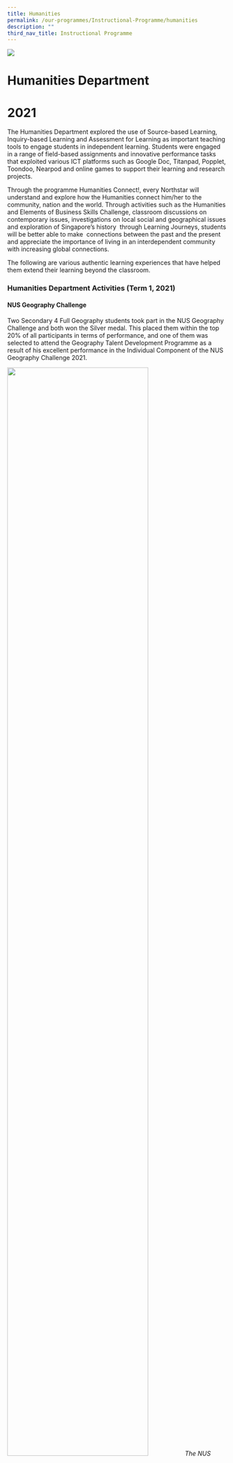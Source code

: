 ```yaml
---
title: Humanities
permalink: /our-programmes/Instructional-Programme/humanities
description: ""
third_nav_title: Instructional Programme
---
```

![](/images/HUMANITIES.jpg)
# Humanities Department
# 2021

The Humanities Department explored the use of Source-based Learning, Inquiry-based Learning and Assessment for Learning as important teaching tools to engage students in independent learning. Students were engaged in a range of field-based assignments and innovative performance tasks that exploited various ICT platforms such as Google Doc, Titanpad, Popplet, Toondoo, Nearpod and online games to support their learning and research projects. 

  

Through the programme Humanities Connect!, every Northstar will understand and explore how the Humanities connect him/her to the community, nation and the world. Through activities such as the Humanities and Elements of Business Skills Challenge, classroom discussions on contemporary issues, investigations on local social and geographical issues and exploration of Singapore’s history  through Learning Journeys, students will be better able to make  connections between the past and the present and appreciate the importance of living in an interdependent community with increasing global connections. 

  

The following are various authentic learning experiences that have helped them extend their learning beyond the classroom.

  

### Humanities Department Activities (Term 1, 2021)

#### NUS Geography Challenge

Two Secondary 4 Full Geography students took part in the NUS Geography Challenge and both won the Silver medal. This placed them within the top 20% of all participants in terms of performance, and one of them was selected to attend the Geography Talent Development Programme as a result of his excellent performance in the Individual Component of the NUS Geography Challenge 2021.

<img src="/images/The%20NUS%20Geography%20Challenge%20team%202021.jpg" 
     style="width:80%">
*The NUS Geography Challenge team 2021*

![](/images/The%20team%20working%20on%20their%20team%20component%20round%20in%20the%20computer%20lab.jpg)
*The team working on their team component round in the computer lab*

### Humanities Department Activities (Term 2, 2021)

#### Humanities Challenge

The Humanities Challenge was carried out on 29th March, with selected teams comprising Lower Secondary students being tasked to complete Kahoot! quizzes, riddles, Mindquest and Pyramid games at various stations on key historical landmarks or geographical features of ASEAN countries. These learning experiences provided opportunities for students to collaborate whilst applying their skills and content knowledge  across various Humanities subjects.

![](/images/Lower%20Secondary%20students%20accessing%20websites%20to%20research%20for%20answers%20on%20ASEAN%20countries.jpg)
*Lower Secondary students accessing websites to research for answers on ASEAN countries*

![](/images/Lower%20Secondary%20students%20receiving%20quiz%20instructions.jpg)
*Lower Secondary students receiving quiz instructions*

#### Secondary 2 Cohort Learning Journey (LJ) to the National Museum of Singapore and Kranji War Memorial   

All Secondary 2 students participated in an integrated Humanities and CCE Learning Journey to the National Museum of Singapore in March and April. Their learning experiences on the use of artefacts to understand the history and culture of Singapore were enhanced through the pre-LJ and post-LJ segments that were conducted as part of the CCE lesson package. The journey ended with a ceremony at the Kranji War Memorial where students had a memorable experience in commemorating the war heroes who had sacrificed their lives during World War II.

![](/images/Copy%20of%20Laying%20a%20wreath%20of%20poppies%20in%20honour%20of%20those%20who%20died%20in%20World%20War%20II.jpg)
*Laying a wreath of poppies in honour of those who died in World War II*

![](/images/Secondary%202%20students%20in%20front%20of%20exhibit%20of%20tank%20used%20during%20the%20Japanese%20Invasion%20of%20Singapore.jpg)
*Secondary 2 students in front of exhibit of tank used during the Japanese Invasion of Singapore*

![](/images/Copy%20of%20Secondary%202%20students%20learning%20about%20life%20in%20schools%20in%20early%20Singapore.jpg)
*Secondary 2 students learning about life in schools in early Singapore*

#### Secondary 1 Virtual Rainforest Tour

On 17th May 2021, the Secondary 1 Express and Normal (Academic) students participated in a Tropical Rainforest Virtual Field Trip. During the session, students were engaged through a series of 360° virtual tours and video narrations about tropical rainforests in Singapore at three locations -  Singapore Quarry, Bukit Timah Nature Reserve and the Singapore Botanic Gardens. By completing various tasks in their activity booklets and a quiz, this authentic and immersive learning experience enabled students to apply the Geographical Investigation skills they have acquired during Geography lessons and draw linkages between theoretical knowledge and the real-world physical environment.

![](/images/students%20engaged%20in%20completing%20their%20worksheets%20based%20on%20their%20Geography%20Virtual%20LJ.jpg)
 *Students completing their tasks as part of the Geography Virtual Learning Journey*
![](/images/Secondary%201%20students%20engaged%20in%20learning%20about%20water%20resources%20and%20the%20rainforest.jpg)
*Students learning about water resources and the rainforest*

### Humanities Department Activities (Term 4, 2021)

#### Secondary 1NT Social Studies Virtual Learning Journey

As part of the year-end post-examination  programme, the Secondary 1 Normal (Technical) students participated in a Social Studies Virtual Learning Journey to learn about the importance of appreciating cultural diversity in Singapore as well as Singapore's historical and cultural heritage.

![](/images/Students%20engaged%20in%20playing%20the%20traditional%20game%20of%20Pick-Up%20Sticks%201.jpg)
![](/images/Students%20playing%20the%20traditional%20game%20of%20Five%20Stones.jpg)
*Students engaged in playing traditional games*

#### Historical Scene Investigation (HSI) Challenge  

4 students from a Secondary 1 Express Class won the Silver Award in the Historical Scene Investigation (HSI) Challenge jointly organised by MOE CPPD and NLB. Based on the theme  “Popularisation of Wildlife Trade in Singapore from 1819-1945”, the team submitted a video-clip based on online research and analysis of the issue.

![](/images/Screenshot%20of%20the%20video%20entry%20for%20Historical%20Scene%20Investigation%20Challenge%202021.jpg)
*Screenshot of video entry for Historical Scene Investigation*

### Staff Development

3 of our Humanities  teachers conducted a Teacher-led Workshop titled ‘Deepening Understanding in the Humanities through Card Games’ via video conferencing on 25 March 2021.

# 2020 
![](/images/Humanities%20.jpg)
# Humanities Department


The Humanities Department explores the use of Source-based learning, Inquiry-based learning and Assessment for Learning as important teaching tools to engage students in independent learning. Students are engaged in a range of field-based assignments and innovative performance tasks that exploit various ICT platforms such as google docs, titanpad, popplet, toondoo, nearpod and online games to support their learning and research projects. 

  

Through the programme Humanities Connect!, every North Star will understand and explore how the Humanities connects him/her to the community, nation and the world. Through activities such as the Humanities and Elements of Business Skills (EBS) Challenge, classroom discussions on contemporary issues, investigations on local social and geographical issues and exploration of the past through local learning journeys, students will be able to see the connection between the past and the present and appreciate the importance of living in an interdependent community with increasing global connections. 

  

The following are various authentic learning experiences that have helped our North Stars extend their learning beyond the classroom.

  

### Humanities Department Activities (Term 1, 2020)

#### EBS Challenge

The EBS Challenge, which was held on 3rd March, is an annual event where our Secondary 3 Normal (Technical) students are given the opportunity to plan and organise meaningful and engaging activities at various game stations to enable the Secondary 2 Normal (Technical) students to understand more about EBS. The Secondary 2 students learn about some prominent Singaporean entrepreneurs through interactive games and quizzes as well as gain knowledge about local tourist attractions and financial concepts. Additionally, the students also leverage on the SLS online platform to provide answers to quiz questions as they move from one game station to the next. The experience has also allowed our students to develop critical problem solving skills as well as sharpen their communication skills.

<img src="/images/Photo%201.jpg" 
     style="width:60%">
*A student preparing a life-sized game board for the EBS Challenge*

![](/images/Photo%202.jpg)
*Our Secondary 2 Normal (Technical) students visiting the different booths helmed by their seniors*

![](/images/Photo%203.jpg)
*For this task, students had to match famous Singapore businesses to their founders*

![](/images/Photo%204.jpg)
*Laptops and iPads were used at different stations to complement students’ learning, with their reflections done on the SLS portal*

### Humanities Department Activities (Term 2, 2020)

#### NUS Geography Challenge

This year, the whole cohort of Secondary 1 Express and Normal (Academic) students took part in the Lower Secondary Humanities Challenge via the SLS platform. Through this activity, students were engaged in authentic tasks and activities such as answering quiz questions and solving riddles related to key historical landmarks and geographical features of ASEAN countries. This made learning relevant and authentic as it provided the students an opportunity to apply their learning across different contexts. 

A team selected from our inaugural batch of Pure Geography students took part in the National University (NUS) Geography Challenge that was jointly organised by the NUS Department of Geography and the NUS Geographical Society, with support from the Ministry Of Education (MOE). Based on the theme ‘Operation Climate Change: Time for Action’, the team created a poster to highlight how individuals could play a part in combating climate change through adopting a sustainable lifestyle as well as came up with a quiz on Geography topics curated from the International Geography Olympiad syllabus. Two members of the team from Secondary 4E4 attained the Silver and Bronze medals respectively, with one of them being invited to take part in the 2021 Geography Talent Development Programme (TDP).

![](/images/Photo%201%201.jpg)
*A photo of the team -from left: Wee Kai Jie, Bryan (4E4), Nur Azimah Binte Mohamad Idrus (4E4),Tee Hong Xun (4E4),and Teo Wen Xuan Nicole (4E4)*